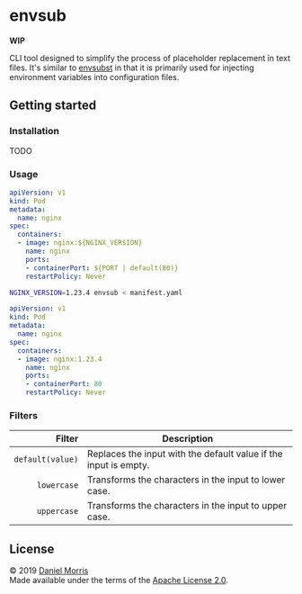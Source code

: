 # envsub

**WIP**

CLI tool designed to simplify the process of placeholder replacement in
text files. It's similar to [envsubst] in that it is primarily used for
injecting environment variables into configuration files.

## Getting started

### Installation

TODO

### Usage

```yaml
apiVersion: v1
kind: Pod
metadata:
  name: nginx
spec:
  containers:
  - image: nginx:${NGINX_VERSION}
    name: nginx
    ports:
    - containerPort: ${PORT | default(80)}
    restartPolicy: Never
```

```bash
NGINX_VERSION=1.23.4 envsub < manifest.yaml
```

```yaml
apiVersion: v1
kind: Pod
metadata:
  name: nginx
spec:
  containers:
  - image: nginx:1.23.4
    name: nginx
    ports:
    - containerPort: 80
    restartPolicy: Never
```

### Filters

|           Filter | Description                                                      |
|-----------------:|------------------------------------------------------------------|
| `default(value)` | Replaces the input with the default value if the input is empty. |
|      `lowercase` | Transforms the characters in the input to lower case.            |
|      `uppercase` | Transforms the characters in the input to upper case.            |

## License

© 2019 [Daniel Morris](https://unfun.co)  
Made available under the terms of the [Apache License 2.0](LICENSE.md).

[envsubst]: https://www.gnu.org/software/gettext/manual/html_node/envsubst-Invocation.html
